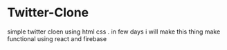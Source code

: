 # Twitter-Clone
simple twitter cloen using html css . in few days i will make this thing make functional using react and firebase
